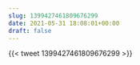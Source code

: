```yaml
---
slug: 1399427461809676299
date: 2021-05-31 18:08:01+00:00
draft: false
---
```


{{< tweet 1399427461809676299 >}}
